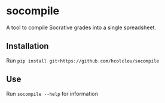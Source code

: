# socompile
A tool to compile Socrative grades into a single spreadsheet.

## Installation
Run `pip install git+https://github.com/hcolclou/socompile`

## Use
Run `socompile --help` for information

